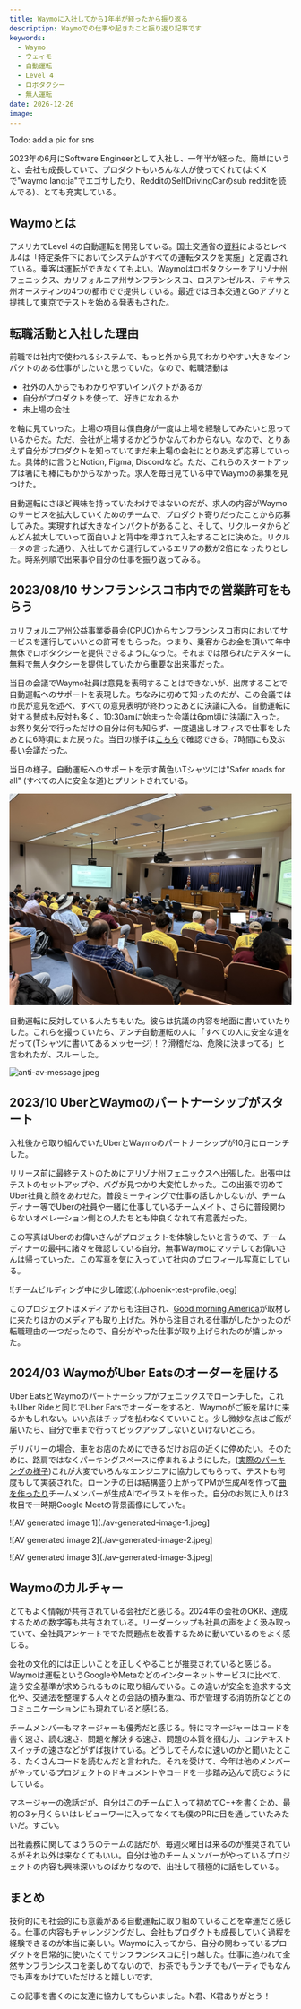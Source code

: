 ```yaml
---
title: Waymoに入社してから1年半が経ったから振り返る
descriptipn: Waymoでの仕事や起きたこと振り返り記事です
keywords:
  - Waymo
  - ウェィモ
  - 自動運転
  - Level 4
  - ロボタクシー
  - 無人運転
date: 2026-12-26
image:
---
```


Todo: add a pic for sns

2023年の6月にSoftware Engineerとして入社し、一年半が経った。簡単にいうと、会社も成長していて、プロダクトもいろんな人が使ってくれて(よくXで"waymo lang:ja"でエゴサしたり、RedditのSelfDrivingCarのsub redditを読んでる)、とても充実している。

## Waymoとは

アメリカでLevel 4の自動運転を開発している。国土交通省の[資料](https://www.mlit.go.jp/common/001226541.pdf)によるとレベル4は「特定条件下においてシステムがすべての運転タスクを実施」と定義されている。乗客は運転ができなくてもよい。Waymoはロボタクシーをアリゾナ州フェニックス、カリフォルニア州サンフランシスコ、ロスアンゼルス、テキサス州オースティンの4つの都市でで提供している。最近では日本交通とGoアプリと提携して東京でテストを始める[発表](https://waymo.com/blog/2024/12/partnering-with-nihon-kotsu-and-go-on-our-first-international-road-trip)もされた。

## 転職活動と入社した理由

前職では社内で使われるシステムで、もっと外から見てわかりやすい大きなインパクトのある仕事がしたいと思っていた。なので、転職活動は

- 社外の人からでもわかりやすいインパクトがあるか
- 自分がプロダクトを使って、好きになれるか
- 未上場の会社

を軸に見ていった。上場の項目は僕自身が一度は上場を経験してみたいと思っているからだ。ただ、会社が上場するかどうかなんてわからない。なので、とりあえず自分がプロダクトを知っていてまだ未上場の会社にとりあえず応募していった。具体的に言うとNotion, Figma, Discordなど。ただ、これらのスタートアップは箸にも棒にもかからなかった。求人を毎日見ている中でWaymoの募集を見つけた。

自動運転にさほど興味を持っていたわけではないのだが、求人の内容がWaymoのサービスを拡大していくためのチームで、プロダクト寄りだったことから応募してみた。実現すれば大きなインパクトがあること、そして、リクルータからどんどん拡大していって面白いよと背中を押されて入社することに決めた。リクルータの言った通り、入社してから運行しているエリアの数が2倍になったりとした。時系列順で出来事や自分の仕事を振り返ってみる。

## 2023/08/10 サンフランシスコ市内での営業許可をもらう

カリフォルニア州公益事業委員会(CPUC)からサンフランシスコ市内においてサービスを運行していいとの許可をもらった。つまり、乗客からお金を頂いて年中無休でロボタクシーを提供できるようになった。それまでは限られたテスターに無料で無人タクシーを提供していたから重要な出来事だった。

当日の会議でWaymo社員は意見を表明することはできないが、出席することで自動運転へのサポートを表現した。ちなみに初めて知ったのだが、この会議では市民が意見を述べ、すべての意見表明が終わったあとに決議に入る。自動運転に対する賛成も反対も多く、10:30amに始まった会議は6pm頃に決議に入った。お祭り気分で行っただけの自分は何も知らず、一度退出しオフィスで仕事をしたあとに6時頃にまた戻った。当日の様子は[こちら](https://www.adminmonitor.com/ca/cpuc/voting_meeting/20230810/)で確認できる。7時間にも及ぶ長い会議だった。

当日の様子。自動運転へのサポートを示す黄色いTシャツには"Safer roads for all" (すべての人に安全な道)とプリントされている。

![CPUCミーティングの様子](./cpuc-meeting.jpeg)

自動運転に反対している人たちもいた。彼らは抗議の内容を地面に書いていたりした。これらを撮っていたら、アンチ自動運転の人に「すべての人に安全な道をだって(Tシャツに書いてあるメッセージ)！？滑稽だね、危険に決まってる」と言われたが、スルーした。

![anti-av-message.jpeg](./anti-av-message.jpeg)

## 2023/10 UberとWaymoのパートナーシップがスタート

入社後から取り組んでいたUberとWaymoのパートナーシップが10月にローンチした。

リリース前に最終テストのために[アリゾナ州フェニックス](https://maps.app.goo.gl/NWyqyj4t1xXHC93X6)へ出張した。出張中はテストのセットアップや、バグが見つかり大変忙しかった。この出張で初めてUber社員と顔をあわせた。普段ミーティングで仕事の話しかしないが、チームディナー等でUberの社員や一緒に仕事しているチームメイト、さらに普段関わらないオペレーション側との人たちとも仲良くなれて有意義だった。

この写真はUberのお偉いさんがプロジェクトを体験したいと言うので、チームディナーの最中に諸々を確認している自分。無事Waymoにマッチしてお偉いさんは帰っていった。この写真を気に入っていて社内のプロフィール写真にしている。

![チームビルディング中に少し確認](./phoenix-test-profile.joeg]

このプロジェクトはメディアからも注目され、[Good morning America](https://twitter.com/GMA/status/1717510193729155163)が取材しに来たりほかのメディアも取り上げた。外から注目される仕事がしたかったのが転職理由の一つだったので、自分がやった仕事が取り上げられたのが嬉しかった。

## 2024/03 WaymoがUber Eatsのオーダーを届ける

Uber EatsとWaymoのパートナーシップがフェニックスでローンチした。これもUber Rideと同じでUber Eatsでオーダーをすると、Waymoがご飯を届けに来るかもしれない。いい点はチップを払わなくていいこと。少し微妙な点はご飯が届いたら、自分で車まで行ってピックアップしないといけないところ。

デリバリーの場合、車をお店のためにできるだけお店の近くに停めたい。そのために、路肩ではなくパーキングスペースに停まれるようにした。([実際のパーキングの様子](https://twitter.com/dmitri_dolgov/status/1775628966956785785?ref_src=twsrc%5Etfw%7Ctwcamp%5Etweetembed%7Ctwterm%5E1775628966956785785%7Ctwgr%5Eed924fdc750d339dc6776d7b48d3c792f8cdd3e7%7Ctwcon%5Es1_&ref_url=https%3A%2F%2Fwww.redditmedia.com%2Fmediaembed%2F1bv5n7l%2F%3Fresponsive%3Dtrueis_nightmode%3Dfalse))これが大変でいろんなエンジニアに協力してもらって、テストも何度もして実装された。ローンチの日は結構盛り上がってPMが生成AIを作って[曲を作ったり](https://suno.com/song/a5d46476-248e-4ca1-97c2-c9ec35a40a49)チームメンバーが生成AIでイラストを作った。自分のお気に入りは3枚目で一時期Google Meetの背景画像にしていた。

![AV generated image 1](./av-generated-image-1.jpeg]

![AV generated image 2](./av-generated-image-2.jpeg]

![AV generated image 3](./av-generated-image-3.jpeg]

## Waymoのカルチャー

とてもよく情報が共有されている会社だと感じる。2024年の会社のOKR、達成するための数字等も共有されている。リーダーシップも社員の声をよく汲み取っていて、全社員アンケートででた問題点を改善するために動いているのをよく感じる。

会社の文化的には正しいことを正しくやることが推奨されていると感じる。Waymoは運転というGoogleやMetaなどのインターネットサービスに比べて、違う安全基準が求められるものに取り組んでいる。この違いが安全を追求する文化や、交通法を整理する人々との会話の積み重ね、市が管理する消防所などとのコミュニケーションにも現れていると感じる。

チームメンバーもマネージャーも優秀だと感じる。特にマネージャーはコードを書く速さ、読む速さ、問題を解決する速さ、問題の本質を掴む力、コンテキストスイッチの速さなどがずば抜けている。どうしてそんなに速いのかと聞いたところ、たくさんコードを読むんだと言われた。それを受けて、今年は他のメンバーがやっているプロジェクトのドキュメントやコードを一歩踏み込んで読むようにしている。

マネージャーの逸話だが、自分はこのチームに入って初めてC++を書くため、最初の3ヶ月くらいはレビューワーに入ってなくても僕のPRに目を通していたみたいだ。すごい。

出社義務に関してはうちのチームの話だが、毎週火曜日は来るのが推奨されているがそれ以外は来なくてもいい。自分は他のチームメンバーがやっているプロジェクトの内容も興味深いものばかりなので、出社して積極的に話をしている。

## まとめ

技術的にも社会的にも意義がある自動運転に取り組めていることを幸運だと感じる。仕事の内容もチャレンジングだし、会社もプロダクトも成長していく過程を経験できるのが本当に楽しい。Waymoに入ってから、自分の関わっているプロダクトを日常的に使いたくてサンフランシスコに引っ越した。仕事に追われて全然サンフランシスコを楽しめてないので、お茶でもランチでもパーティでもなんでも声をかけていただけると嬉しいです。

この記事を書くのに友達に協力してもらいました。N君、K君ありがとう！
